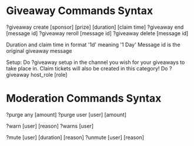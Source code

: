 # Giveaway Commands Syntax
?giveaway create [sponsor] [prize] [duration] [claim time]
?giveaway end [message id]
?giveaway reroll [message id]
?giveaway delete [message id]

Duration and claim time in format '1d' meaning '1 Day'
Message id is the original giveaway message

Setup:
Do ?giveaway setup in the channel you wish for your giveaways to take place in. Claim tickets will also be created in this category! Do ?giveaway host_role [role]

# Moderation Commands Syntax
?purge any [amount]
?purge user [user] [amount]

?warn [user] [reason]
?warns [user]

?mute [user] [duration] [reason]
?unmute [user] [reason]
